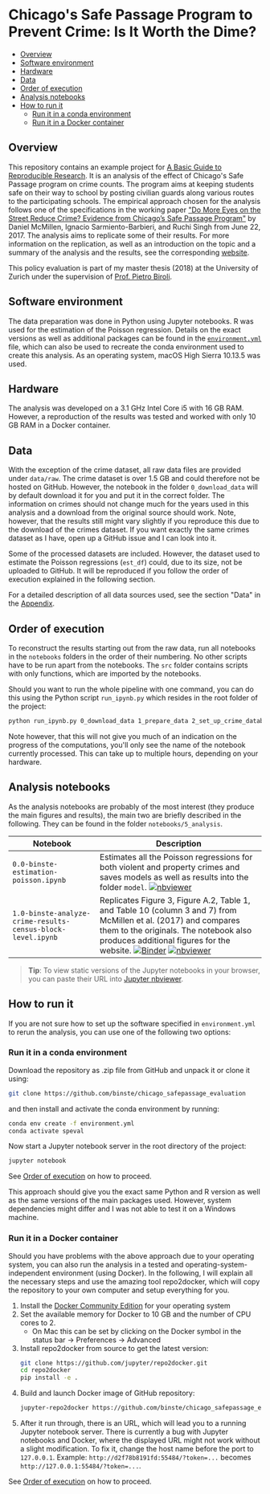  # Chicago's Safe Passage Program to Prevent Crime: Is It Worth the Dime?<!-- omit in toc -->
- [Overview](#overview)
- [Software environment](#software-environment)
- [Hardware](#hardware)
- [Data](#data)
- [Order of execution](#order-of-execution)
- [Analysis notebooks](#analysis-notebooks)
- [How to run it](#how-to-run-it)
    - [Run it in a conda environment](#run-it-in-a-conda-environment)
    - [Run it in a Docker container](#run-it-in-a-docker-container)

## Overview
This repository contains an example project for [A Basic Guide to Reproducible Research](https://binste.github.io/basic_reproducibility_guide/). It is an analysis of the effect of Chicago's Safe Passage program on crime counts. The program aims at keeping students safe on their way to school by posting civilian guards along various routes to the participating schools. The empirical approach chosen for the analysis follows one of the specifications in the working paper ["Do More Eyes on the Street Reduce Crime? Evidence from Chicago’s Safe Passage Program"](https://ignaciomsarmiento.github.io/assets/Safe_Passage_WP.pdf) by Daniel McMillen, Ignacio Sarmiento-Barbieri, and Ruchi Singh from June 22, 2017. The analysis aims to replicate some of their results. For more information on the replication, as well as an introduction on the topic and a summary of the analysis and the results, see the corresponding [website](https://binste.github.io/basic_reproducibility_guide/example_project/introduction).

This policy evaluation is part of my master thesis (2018) at the University of Zurich under the supervision of [Prof. Pietro Biroli](https://sites.google.com/site/pietrobiroli/home).

## Software environment
The data preparation was done in Python using Jupyter notebooks. R was used for the estimation of the Poisson regression. Details on the exact versions as well as additional packages can be found in the [`environment.yml`](environment.yml) file, which can also be used to recreate the conda environment used to create this analysis. As an operating system, macOS High Sierra 10.13.5 was used.

## Hardware
The analysis was developed on a 3.1 GHz Intel Core i5 with 16 GB RAM. However, a reproduction of the results was tested and worked with only 10 GB RAM in a Docker container.

## Data
With the exception of the crime dataset, all raw data files are provided under `data/raw`. The crime dataset is over 1.5 GB and could therefore not be hosted on GitHub. However, the notebook in the folder `0_download_data` will by default download it for you and put it in the correct folder. The information on crimes should not change much for the years used in this analysis and a download from the original source should work. Note, however, that the results still might vary slightly if you reproduce this due to the download of the crimes dataset. If you want exactly the same crimes dataset as I have, open up a GitHub issue and I can look into it.

Some of the processed datasets are included. However, the dataset used to estimate the Poisson regressions (`est_df`) could, due to its size, not be uploaded to GitHub. It will be reproduced if you follow the order of execution explained in the following section.

For a detailed description of all data sources used, see the section "Data" in the [Appendix](https://github.com/binste/chicago_safepassage_evaluation/blob/master/reports/appendix/Appendix.pdf).

## Order of execution
To reconstruct the results starting out from the raw data, run all notebooks in the `notebooks` folders in the order of their numbering. No other scripts have to be run apart from the notebooks. The `src` folder contains scripts with only functions, which are imported by the notebooks.

Should you want to run the whole pipeline with one command, you can do this using the Python script `run_ipynb.py` which resides in the root folder of the project:
```bash
python run_ipynb.py 0_download_data 1_prepare_data 2_set_up_crime_database 3_match_datasets 4_combine_for_analysis 5_analysis
```
Note however, that this will not give you much of an indication on the progress of the computations, you'll only see the name of the notebook currently processed. This can take up to multiple hours, depending on your hardware.

## Analysis notebooks
As the analysis notebooks are probably of the most interest (they produce the main figures and results), the main two are briefly described in the following. They can be found in the folder `notebooks/5_analysis`.

| Notebook | Description |
| -------- | ----------- |
| `0.0-binste-estimation-poisson.ipynb` | Estimates all the Poisson regressions for both violent and property crimes and saves models as well as results into the folder `model`. [![nbviewer](https://img.shields.io/badge/render-nbviewer-orange.svg)](https://nbviewer.jupyter.org/github/binste/chicago_safepassage_evaluation/blob/master/notebooks/5_analysis/0.0-binste-estimation-poisson.ipynb)|
| `1.0-binste-analyze-crime-results-census-block-level.ipynb` | Replicates Figure 3, Figure A.2, Table 1, and Table 10 (column 3 and 7) from McMillen et al. (2017) and compares them to the originals. The notebook also produces additional figures for the website. [![Binder](https://mybinder.org/badge.svg)](https://mybinder.org/v2/gh/binste/chicago_safepassage_evaluation/master?filepath=notebooks%2F5_analysis%2F1.0-binste-analyze-crime-results-census-block-level.ipynb) [![nbviewer](https://img.shields.io/badge/render-nbviewer-orange.svg)](https://nbviewer.jupyter.org/github/binste/chicago_safepassage_evaluation/blob/master/notebooks/5_analysis/1.0-binste-analyze-crime-results-census-block-level.ipynb)|

> **Tip**: To view static versions of the Jupyter notebooks in your browser, you can paste their URL into [Jupyter nbviewer](http://nbviewer.jupyter.org/).

## How to run it
If you are not sure how to set up the software specified in `environment.yml` to rerun the analysis, you can use one of the following two options:

### Run it in a conda environment
Download the repository as .zip file from GitHub and unpack it or clone it using:
```bash
git clone https://github.com/binste/chicago_safepassage_evaluation
```
and then install and activate the conda environment by running:
```bash
conda env create -f environment.yml
conda activate speval
```
Now start a Jupyter notebook server in the root directory of the project:
```bash
jupyter notebook
```
See [Order of execution](#order-of-execution) on how to proceed.

This approach should give you the exact same Python and R version as well as the same versions of the main packages used. However, system dependencies might differ and I was not able to test it on a Windows machine.

### Run it in a Docker container
Should you have problems with the above approach due to your operating system, you can also run the analysis in a tested and operating-system-independent environment (using Docker). In the following, I will explain all the necessary steps and use the amazing tool repo2docker, which will copy the repository to your own computer and setup everything for you.

1. Install the [Docker Community Edition](https://store.docker.com/search?type=edition&offering=community) for your operating system
2. Set the available memory for Docker to 10 GB and the number of CPU cores to 2.
    * On Mac this can be set by clicking on the Docker symbol in the status bar -> Preferences -> Advanced
3. Install repo2docker from source to get the latest version:
    ```bash
    git clone https://github.com/jupyter/repo2docker.git
    cd repo2docker
    pip install -e .
    ```
4. Build and launch Docker image of GitHub repository:
    ```bash
    jupyter-repo2docker https://github.com/binste/chicago_safepassage_evaluation
    ```
5. After it run through, there is an URL, which will lead you to a running Jupyter notebook server. There is currently a bug with Jupyter notebooks and Docker, where the displayed URL might not work without a slight modification. To fix it, change the host name before the port to `127.0.0.1`. Example: `http://d2f78b8191fd:55484/?token=...` becomes `http://127.0.0.1:55484/?token=...`.

See [Order of execution](#order-of-execution) on how to proceed.
